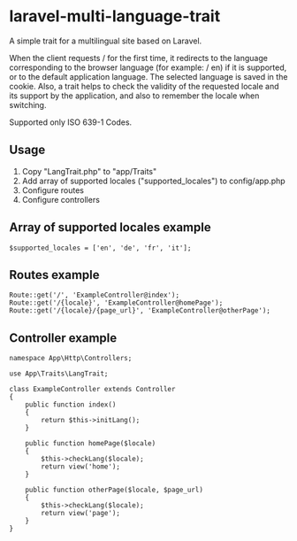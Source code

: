 # laravel-multi-language-trait
A simple trait for a multilingual site based on Laravel.

When the client requests / for the first time, it redirects to the language corresponding to the browser language (for example: / en) if it is supported, or to the default application language. The selected language is saved in the cookie. Also, a trait helps to check the validity of the requested locale and its support by the application, and also to remember the locale when switching.

Supported only ISO 639-1 Codes.

## Usage
1. Copy "LangTrait.php" to "app/Traits"
2. Add array of supported locales ("supported_locales") to config/app.php
3. Configure routes
4. Configure controllers

## Array of supported locales example
```
$supported_locales = ['en', 'de', 'fr', 'it'];
```

## Routes example
```
Route::get('/', 'ExampleController@index');
Route::get('/{locale}', 'ExampleController@homePage');
Route::get('/{locale}/{page_url}', 'ExampleController@otherPage');
```

## Controller example
```
namespace App\Http\Controllers;

use App\Traits\LangTrait;

class ExampleController extends Controller
{
    public function index()
    {
        return $this->initLang();
    }
  
    public function homePage($locale)
    {
        $this->checkLang($locale);
        return view('home');
    }
    
    public function otherPage($locale, $page_url)
    {
        $this->checkLang($locale);
        return view('page');
    }
}
```
